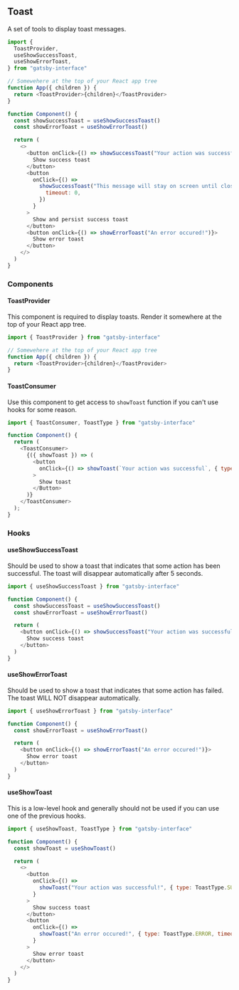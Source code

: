 ## Toast

A set of tools to display toast messages.

```javascript
import {
  ToastProvider,
  useShowSuccessToast,
  useShowErrorToast,
} from "gatsby-interface"

// Somewehere at the top of your React app tree
function App({ children }) {
  return <ToastProvider>{children}</ToastProvider>
}

function Component() {
  const showSuccessToast = useShowSuccessToast()
  const showErrorToast = useShowErrorToast()

  return (
    <>
      <button onClick={() => showSuccessToast("Your action was successful!")}>
        Show success toast
      </button>
      <button
        onClick={() =>
          showSuccessToast("This message will stay on screen until closed", {
            timeout: 0,
          })
        }
      >
        Show and persist success toast
      </button>
      <button onClick={() => showErrorToast("An error occured!")}>
        Show error toast
      </button>
    </>
  )
}
```

### Components

#### ToastProvider

This component is required to display toasts. Render it somewhere at the top of your React app tree.

```javascript
import { ToastProvider } from "gatsby-interface"

// Somewehere at the top of your React app tree
function App({ children }) {
  return <ToastProvider>{children}</ToastProvider>
}
```

#### ToastConsumer

Use this component to get access to `showToast` function if you can't use hooks for some reason.

```javascript
import { ToastConsumer, ToastType } from "gatsby-interface"

function Component() {
  return (
    <ToastConsumer>
      {({ showToast }) => (
        <button
          onClick={() => showToast(`Your action was successful`, { type: ToastType.SUCCESS })}
        >
          Show toast
        </Button>
      )}
    </ToastConsumer>
  );
}
```

### Hooks

#### useShowSuccessToast

Should be used to show a toast that indicates that some action has been successful. The toast will disappear automatically after 5 seconds.

```javascript
import { useShowSuccessToast } from "gatsby-interface"

function Component() {
  const showSuccessToast = useShowSuccessToast()
  const showErrorToast = useShowErrorToast()

  return (
    <button onClick={() => showSuccessToast("Your action was successful!")}>
      Show success toast
    </button>
  )
}
```

#### useShowErrorToast

Should be used to show a toast that indicates that some action has failed. The toast WILL NOT disappear automatically.

```javascript
import { useShowErrorToast } from "gatsby-interface"

function Component() {
  const showErrorToast = useShowErrorToast()

  return (
    <button onClick={() => showErrorToast("An error occured!")}>
      Show error toast
    </button>
  )
}
```

#### useShowToast

This is a low-level hook and generally should not be used if you can use one of the previous hooks.

```javascript
import { useShowToast, ToastType } from "gatsby-interface"

function Component() {
  const showToast = useShowToast()

  return (
    <>
      <button
        onClick={() =>
          showToast("Your action was successful!", { type: ToastType.SUCCESS })
        }
      >
        Show success toast
      </button>
      <button
        onClick={() =>
          showToast("An error occured!", { type: ToastType.ERROR, timeout: 0 })
        }
      >
        Show error toast
      </button>
    </>
  )
}
```

